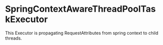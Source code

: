 # SpringContextAwareThreadPoolTaskExecutor
This Executor is propagating RequestAttributes from spring context to child threads.
